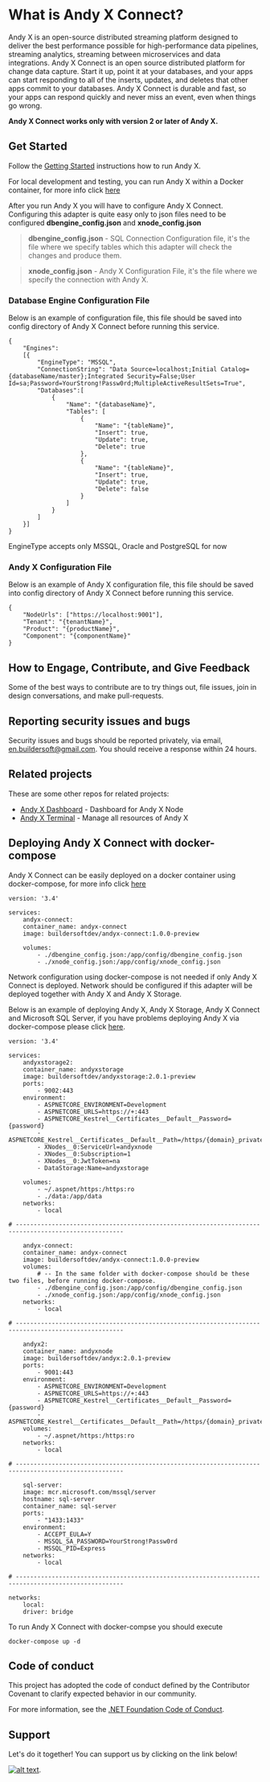 What is Andy X Connect?
============

Andy X is an open-source distributed streaming platform designed to deliver the best performance possible for high-performance data pipelines, streaming analytics, streaming between microservices and data integrations. Andy X Connect is an open source distributed platform for change data capture. Start it up, point it at your databases, and your apps can start responding to all of the inserts, updates, and deletes that other apps commit to your databases. Andy X Connect is durable and fast, so your apps can respond quickly and never miss an event, even when things go wrong.

<b>Andy X Connect works only with version 2 or later of Andy X.</b>

## Get Started

Follow the [Getting Started](https://andyx.azurewebsites.net/) instructions how to run Andy X.

For local development and testing, you can run Andy X within a Docker container, for more info click [here](https://hub.docker.com/u/buildersoftdev)

After you run Andy X you will have to configure Andy X Connect. Configuring this adapter is quite easy only to json files need to be configured <b>dbengine_config.json</b> and <b>xnode_config.json</b>
> <b>dbengine_config.json</b> - SQL Connection Configuration file, it's the file where we specify tables which this adapter will check the changes and produce them.

> <b>xnode_config.json</b> - Andy X Configuration File, it's the file where we specify the connection with Andy X.

### Database Engine Configuration File
Below is an example of configuration file, this file should be saved into config directory of Andy X Connect before running this service.

	{
		"Engines": 
		[{
			"EngineType": "MSSQL", 
			"ConnectionString": "Data Source=localhost;Initial Catalog={databaseName/master};Integrated Security=False;User Id=sa;Password=YourStrong!Passw0rd;MultipleActiveResultSets=True",
			"Databases":[
				{
					"Name": "{databaseName}",
					"Tables": [
						{
							"Name": "{tableName}",
							"Insert": true,
							"Update": true,
							"Delete": true
						},
						{
							"Name": "{tableName}",
							"Insert": true,
							"Update": true,
							"Delete": false
						}
					]
				}
			]
		}]
	}
EngineType accepts only MSSQL, Oracle and PostgreSQL for now

### Andy X Configuration File
Below is an example of Andy X configuration file, this file should be saved into config directory of Andy X Connect before running this service.

	{
		"NodeUrls": ["https://localhost:9001"],
		"Tenant": "{tenantName}",
		"Product": "{productName}",
		"Component": "{componentName}"
	}

## How to Engage, Contribute, and Give Feedback

Some of the best ways to contribute are to try things out, file issues, join in design conversations,
and make pull-requests.

## Reporting security issues and bugs

Security issues and bugs should be reported privately, via email, en.buildersoft@gmail.com. You should receive a response within 24 hours.

## Related projects

These are some other repos for related projects:

* [Andy X Dashboard](https://github.com/buildersoftdev/andyxdashboard) - Dashboard for Andy X Node
* [Andy X Terminal](https://github.com/buildersoftdev/andyxterminal) - Manage all resources of Andy X

## Deploying Andy X Connect with docker-compose

Andy X Connect can be easily deployed on a docker container using docker-compose, for more info click [here](https://hub.docker.com/r/buildersoftdev/andyx-connect)

    version: '3.4'
    
    services:
        andyx-connect:
        container_name: andyx-connect
        image: buildersoftdev/andyx-connect:1.0.0-preview
    
        volumes:
            - ./dbengine_config.json:/app/config/dbengine_config.json
            - ./xnode_config.json:/app/config/xnode_config.json

Network configuration using docker-compose is not needed if only Andy X Connect is deployed. Network should be configured if this adapter will be deployed together with Andy X and Andy X Storage.

Below is an example of deploying Andy X, Andy X Storage, Andy X Connect and Microsoft SQL Server, if you have problems deploying Andy X via docker-compose please click [here](https://hub.docker.com/r/buildersoftdev/andyx).

	version: '3.4'
	
	services:
		andyxstorage2:
		container_name: andyxstorage
		image: buildersoftdev/andyxstorage:2.0.1-preview
		ports:
			- 9002:443
		environment:
			- ASPNETCORE_ENVIRONMENT=Development
			- ASPNETCORE_URLS=https://+:443
			- ASPNETCORE_Kestrel__Certificates__Default__Password={password}
			- ASPNETCORE_Kestrel__Certificates__Default__Path=/https/{domain}_private_key.pfx
			- XNodes__0:ServiceUrl=andyxnode
			- XNodes__0:Subscription=1
			- XNodes__0:JwtToken=na
			- DataStorage:Name=andyxstorage
	
		volumes:
			- ~/.aspnet/https:/https:ro
			- ./data:/app/data
		networks:
			- local
	
	# ----------------------------------------------------------------------------------------------------
	
		andyx-connect:
		container_name: andyx-connect
		image: buildersoftdev/andyx-connect:1.0.0-preview
		volumes:
            # -- In the same folder with docker-compose should be these two files, before running docker-compose. 
			- ./dbengine_config.json:/app/config/dbengine_config.json
			- ./xnode_config.json:/app/config/xnode_config.json
		networks:
			- local
	
	# ----------------------------------------------------------------------------------------------------
		
		andyx2:
		container_name: andyxnode
		image: buildersoftdev/andyx:2.0.1-preview
		ports:
			- 9001:443
		environment:
			- ASPNETCORE_ENVIRONMENT=Development
			- ASPNETCORE_URLS=https://+:443
			- ASPNETCORE_Kestrel__Certificates__Default__Password={password}
			- ASPNETCORE_Kestrel__Certificates__Default__Path=/https/{domain}_private_key.pfx
		volumes:
			- ~/.aspnet/https:/https:ro
		networks:
			- local
	
	# ----------------------------------------------------------------------------------------------------
			
		sql-server:
		image: mcr.microsoft.com/mssql/server
		hostname: sql-server
		container_name: sql-server
		ports:
			- "1433:1433"
		environment:
			- ACCEPT_EULA=Y
			- MSSQL_SA_PASSWORD=YourStrong!Passw0rd
			- MSSQL_PID=Express
		networks:
			- local
			
	# ----------------------------------------------------------------------------------------------------
	
	networks:
		local:
		driver: bridge

To run Andy X Connect with docker-compse you should execute 

    docker-compose up -d

## Code of conduct

This project has adopted the code of conduct defined by the Contributor Covenant to clarify expected behavior in our community.

For more information, see the [.NET Foundation Code of Conduct](https://dotnetfoundation.org/code-of-conduct).

## Support
Let's do it together! You can support us by clicking on the link below!

[![alt text](https://img.buymeacoffee.com/api/?url=aHR0cHM6Ly9pbWcuYnV5bWVhY29mZmVlLmNvbS9hcGkvP3VybD1hSFIwY0hNNkx5OWpaRzR1WW5WNWJXVmhZMjltWm1WbExtTnZiUzkxY0d4dllXUnpMM0J5YjJacGJHVmZjR2xqZEhWeVpYTXZNakF5TVM4d09DOWxObVUwTkRWaU1UVXhPVGRqWm1JNFlXWTVZalV5TWpjek5qSXlaV05rTnk1d2JtYz0mc2l6ZT0zMDAmbmFtZT1BbmR5K1g=&creator=Andy+X&is_creating=free%20and%20open%20source%20Distributed%20Streaming%20Platform&design_code=1&design_color=%2379D6B5&slug=buildersoft)](https://www.buymeacoffee.com/buildersoft).
